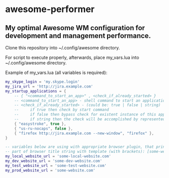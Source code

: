 awesome-performer
=================

## My optimal Awesome WM configuration for development and management performance.


Clone this repository into ~/.config/awesome directory.

For script to execute properly, afterwards, place my_vars.lua into ~/.config/awesome directory.

Example of my_vars.lua (all variables is required):

```lua
my_skype_login = 'my.skype.login'
my_jira_url = 'http://jira.example.com'
my_startup_applications = {
    -- { "<command_to_start_an_app>" , <check_if_already_started> }
    -- <command_to_start_an_app> - shell command to start an application
    -- <check_if_already_started> - (could be: true | false | string)
    --     if true then check by start command
    --     if false then bypass check for existent instance of this application
    --     if string then the check will be accomplished by represented string
    { "easystroke", true },
    { "us-ru-nocaps", false },
    { "firefox http://jira.example.com --new-window", "firefox" },
}

-- variables below are using with appropriate browser plugin, that prints in a
-- part of browser title string with template (with brackets): [some-website.com]
my_local_website_url = 'some-local-website.com'
my_dev_website_url = 'some-dev-website.com'
my_test_website_url = 'some-test-website.com'
my_prod_website_url = 'some-website.com'
```
